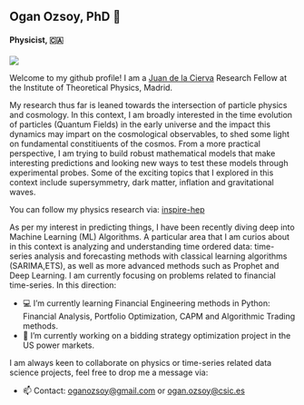 ## Ogan Ozsoy, PhD 👋
#### Physicist, 🇨🇦

![](https://komarev.com/ghpvc/?username=oozsoy&color=green)

Welcome to my github profile! I am a [Juan de la Cierva](https://en.wikipedia.org/wiki/Juan_de_la_Cierva) Research Fellow at the Institute of Theoretical Physics, Madrid. 

My research thus far is leaned towards the intersection of particle physics and cosmology. In this context, I am broadly interested in the time evolution of particles (Quantum Fields) in the early universe and the impact this dynamics may impart on the cosmological observables, to shed some light on fundamental constitiuents of the cosmos. From a more practical perspective, I am trying to build robust mathematical models that make interesting predictions and looking new ways to test these models through experimental probes. Some of the exciting topics that I explored in this context include supersymmetry, dark matter, inflation and gravitational waves. 

You can follow my physics research via: [inspire-hep](https://inspirehep.net/authors/1297330?ui-citation-summary=true)

As per my interest in predicting things, I have been recently diving deep into Machine Learning (ML) Algorithms. A particular area that I am curios about in this context is analyzing and understanding time ordered data: time-series analysis and forecasting methods with classical learning algorithms (SARIMA,ETS), as well as more advanced methods such as Prophet and Deep Learning. I am currently focusing on problems related to financial time-series. In this direction: 

- 💻 I’m currently learning Financial Engineering methods in Python: Financial Analysis, Portfolio Optimization, CAPM and Algorithmic Trading methods.
- 🔭 I’m currently working on a bidding strategy optimization project in the US power markets.

I am always keen to collaborate on physics or time-series related data science projects, feel free to drop me a message via:

- 📫 Contact: [oganozsoy@gmail.com](oganozsoy@gmail.com) or [ogan.ozsoy@csic.es](ogan.ozsoy@csic.es)

